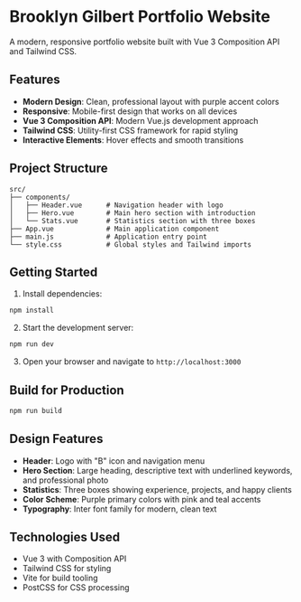 # Brooklyn Gilbert Portfolio Website

A modern, responsive portfolio website built with Vue 3 Composition API and Tailwind CSS.

## Features

- **Modern Design**: Clean, professional layout with purple accent colors
- **Responsive**: Mobile-first design that works on all devices
- **Vue 3 Composition API**: Modern Vue.js development approach
- **Tailwind CSS**: Utility-first CSS framework for rapid styling
- **Interactive Elements**: Hover effects and smooth transitions

## Project Structure

```
src/
├── components/
│   ├── Header.vue      # Navigation header with logo
│   ├── Hero.vue        # Main hero section with introduction
│   └── Stats.vue       # Statistics section with three boxes
├── App.vue             # Main application component
├── main.js             # Application entry point
└── style.css           # Global styles and Tailwind imports
```

## Getting Started

1. Install dependencies:
```bash
npm install
```

2. Start the development server:
```bash
npm run dev
```

3. Open your browser and navigate to `http://localhost:3000`

## Build for Production

```bash
npm run build
```

## Design Features

- **Header**: Logo with "B" icon and navigation menu
- **Hero Section**: Large heading, descriptive text with underlined keywords, and professional photo
- **Statistics**: Three boxes showing experience, projects, and happy clients
- **Color Scheme**: Purple primary colors with pink and teal accents
- **Typography**: Inter font family for modern, clean text

## Technologies Used

- Vue 3 with Composition API
- Tailwind CSS for styling
- Vite for build tooling
- PostCSS for CSS processing
